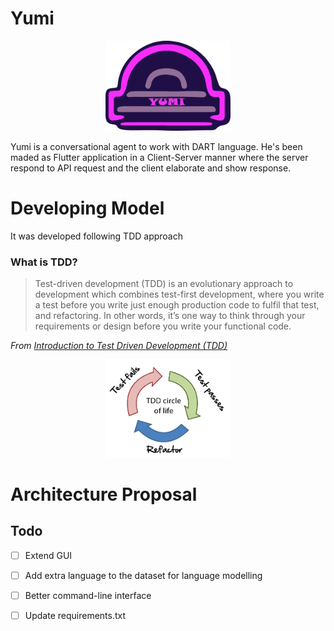 # Yumi
<p align="center">
<img src="images/logo.png" data-canonical-src="https://user-images.githubusercontent.com/16319829/79087218-ef769280-7d81-11ea-93d6-a81ea2a7474e.png" width="200" />
</p>

Yumi is a conversational agent to work with DART language.
He's been maded as Flutter application in a Client-Server manner where the server respond to API request and the client elaborate and show response.

# Developing Model
It was developed following TDD approach
### What is TDD?

> Test-driven development (TDD) is an evolutionary approach to development
which combines test-first development, where you write a test before you write
just enough production code to fulfil that test, and refactoring. In other words,
it’s one way to think through your requirements
or design before you write your functional code.

*From [Introduction to Test Driven Development (TDD)](https://agiledata.org/essays/tdd.html)*

<p align="center">
<img src="images/tdd.png" data-canonical-src="https://user-images.githubusercontent.com/16319829/79087218-ef769280-7d81-11ea-93d6-a81ea2a7474e.png" width="200" />
</p>

# Architecture Proposal

## Todo
- [ ] Extend GUI
- [ ] Add extra language to the dataset for language modelling
- [ ] Better command-line interface
- [ ] Update requirements.txt

